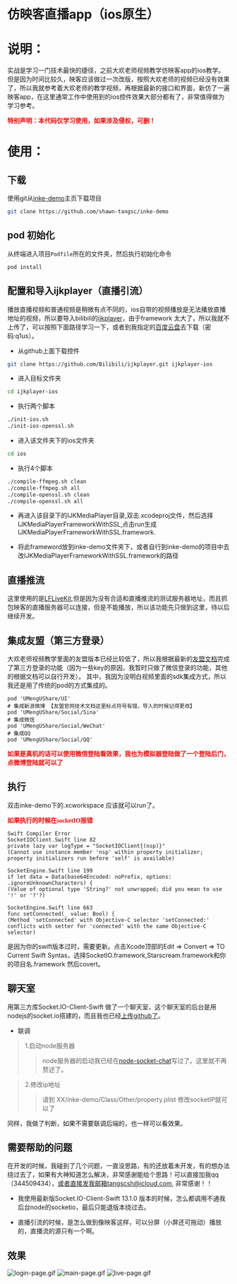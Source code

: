 # 仿映客直播app（ios原生）


说明：
====================================
实战是学习一门技术最快的捷径，之前大欢老师视频教学仿映客app的ios教学。但是因为时间比较久，映客应该做过一次改版，按照大欢老师的视频已经没有效果了，所以我就参考着大欢老师的教学视频，再根据最新的接口和界面，新仿了一遍映客app，在这里通常工作中使用到的ios控件效果大部分都有了，非常值得做为学习参考。

**<font color=red face="黑体">特别声明：本代码仅学习使用，如果涉及侵权，可删！</font>**



使用：
====================================

下载
------------------------------------

使用git从[inke-demo](https://github.com/shawn-tangsc/inke-demo)主页下载项目

``` bash
git clone https://github.com/shawn-tangsc/inke-demo
```

pod 初始化
------------------------------------

从终端进入项目`Podfile`所在的文件夹，然后执行初始化命令

``` bash
pod install
```

配置和导入ijkplayer（直播引流）
------------------------------------

播放直播视频和普通视频是稍微有点不同的，ios自带的视频播放是无法播放直播地址的视频，所以要导入bilibili的[ijkplayer](https://github.com/Bilibili/ijkplayer)，由于framework 太大了，所以我就不上传了，可以按照下面路径学习一下，或者到我指定的[百度云盘](https://pan.baidu.com/s/1pLzb8uf)去下载（密码:q1us）。

+ 从github上面下载控件

``` bash
git clone https://github.com/Bilibili/ijkplayer.git ijkplayer-ios

```

+ 进入目标文件夹

``` bash
cd ijkplayer-ios
```

+ 执行两个脚本

``` bash
./init-ios.sh
./init-ios-openssl.sh
```

+ 进入该文件夹下的ios文件夹

``` bash
cd ios
```

+ 执行4个脚本

```bash
./compile-ffmpeg.sh clean
./compile-ffmpeg.sh all
./compile-openssl.sh clean
./compile-openssl.sh all
```

+ 再进入该目录下的IJKMediaPlayer目录,双击.xcodeproj文件，然后选择IJKMediaPlayerFrameworkWithSSL,点击run生成IJKMediaPlayerFrameworkWithSSL.framework.

+ 将此frameword放到inke-demo文件夹下，或者自行到inke-demo的项目中去改IJKMediaPlayerFrameworkWithSSL.framework的路径

直播推流
------------------------------------
这里使用的是[LFLiveKit](https://github.com/LaiFengiOS/LFLiveKit),但是因为没有合适和直播推流的测试服务器地址，而且抓包映客的直播服务器可以连接，但是不能播放，所以该功能先只做到这里，待以后继续开发。

集成友盟（第三方登录）
------------------------------------
大欢老师视频教学里面的友盟版本已经比较低了，所以我根据最新的[友盟文档](http://dev.umeng.com/social/ios/ios9)完成了第三方登录的功能（因为一些key的原因，我暂时只做了微信登录的功能，其他的根据文档可以自行开发）。
其中，我因为没明白视频里面的sdk集成方式，所以我还是用了传统的pod的方式集成的。

``` 
pod 'UMengUShare/UI'
# 集成新浪微博 【友盟官网技术文档这里标点符号有错，导入的时候记得更改】
pod 'UMengUShare/Social/Sina'
# 集成微信
pod 'UMengUShare/Social/WeChat'
# 集成QQ
pod 'UMengUShare/Social/QQ'
```

**<font color=red face="黑体">如果是真机的话可以使用微信登陆看效果，我也为模拟器登陆做了一个登陆后门，点微博登陆就可以了</font>**

执行
------------------------------------
双击inke-demo下的.xcworkspace 应该就可以run了。

**<font color=red face="黑体">如果执行的时候在socketIO报错</font>**

```
Swift Compiler Error 
SocketIOClient.Swift line 82
private lazy var logType = "SocketIOClient{(nsp)}"
(Cannot use instance member 'nsp' within property initializer; property initializers run before 'self' is available)

SocketEngine.Swift line 199
if let data = Data(base64Encoded: noPrefix, options: .ignoreUnknownCharacters) {
(Value of optional type 'String?' not unwrapped; did you mean to use '!' or '?'?)

SocketEngine.Swift line 663
func setConnected(_ value: Bool) {
(Method 'setConnected' with Objective-C selector 'setConnected:' conflicts with setter for 'connected' with the same Objective-C selector)
```
是因为你的swift版本过时，需要更新。点击Xcode顶部的Edit => Convert => TO Current Swift Syntas，选择SocketIO.framework,Starscream.framework和你的项目名.framework 然后covert。



聊天室
------------------------------------
用第三方库Socket.IO-Client-Swift 做了一个聊天室，这个聊天室的后台是用nodejs的socket.io搭建的，而且我也已经[上传github了](https://github.com/shawn-tangsc/node-socket-chat)。

+ 联调


>1.启动node服务器
>>node服务器的启动我已经在[node-socket-chat](https://github.com/shawn-tangsc/node-socket-chat)写过了。这里就不再赘述了。

>2.修改ip地址
>>请到 XX/inke-demo/Class/Other/property.plist 修改socketIP就可以了

同样，我做了判断，如果不需要联调后端的，也一样可以看效果。

需要帮助的问题
------------------------------------
在开发的时候，我碰到了几个问题，一直没思路，有的还放着未开发，有的想办法绕过去了，如果有大神知道怎么解决，非常感谢能给个思路！可以直接加我qq（344509434），或者直接发我邮箱tangscsh@icloud.com, 非常感谢！！	

+ 我使用最新版Socket.IO-Client-Swift 13.1.0 版本的时候，怎么都调用不通我后台node的socketio，最后只能退版本绕过去。

+ 直播引流的时候，是怎么做到像映客这样，可以分屏（小屏还可拖动）播放的，直播流的源只有一个啊。

效果
------------------------------------

<!--<img src="/gif/login-page.gif"  width="310" />-->
![login-page.gif](https://github.com/shawn-tangsc/inke-demo/blob/master/gif/login-page.gif)
![main-page.gif](https://github.com/shawn-tangsc/inke-demo/blob/master/gif/main-page.gif)
![live-page.gif](https://github.com/shawn-tangsc/inke-demo/blob/master/gif/live-page1.gif)



<!--<img src="/styles/images/zhifubao.PNG" alt="支付宝二维码付款给Freud" width="310" />-->
